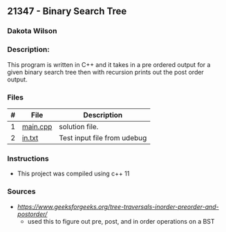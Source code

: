 ## 21347 - Binary Search Tree
### Dakota Wilson 
### Description:

This program is written in C++ and it takes in a pre ordered output for a given binary search tree then with recursion prints out the post order output.

### Files

|   #   | File                       | Description                                                |
| :---: | -------------------------- | ---------------------------------------------------------- |
|   1   | [main.cpp](./main.cpp)     | solution file.                                             |
|   2   | [in.txt](./in.txt)         | Test input file from udebug                                |

### Instructions

- This project was compiled using c++ 11

### Sources

- *https://www.geeksforgeeks.org/tree-traversals-inorder-preorder-and-postorder/*
    - used this to figure out pre, post, and in order operations on a BST
